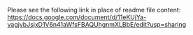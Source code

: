 Please see the following link in place of readme file content: https://docs.google.com/document/d/11eKUjYa-vagjvbJsjxD1V6n41aWfsFBAQUhgnmXLBbE/edit?usp=sharing
